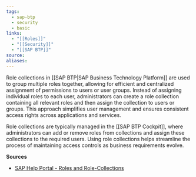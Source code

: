 ```yaml
---
tags:
  - sap-btp
  - security
  - basic
links:
  - "[[Roles]]"
  - "[[Security]]"
  - "[[SAP BTP]]"
source:
aliases:
---
```

Role collections in [[SAP BTP|SAP Business Technology Platform]] are used to group multiple roles together, allowing for efficient and centralized assignment of permissions to users or user groups. Instead of assigning individual roles to each user, administrators can create a role collection containing all relevant roles and then assign the collection to users or groups. This approach simplifies user management and ensures consistent access rights across applications and services.

Role collections are typically managed in the [[SAP BTP Cockpit]], where administrators can add or remove roles from collections and assign these collections to the required users. Using role collections helps streamline the process of maintaining access controls as business requirements evolve.

**Sources**
- [SAP Help Portal - Roles and Role-Collections](https://help.sap.com/docs/btp/sap-business-technology-platform/roles-and-role-collections)